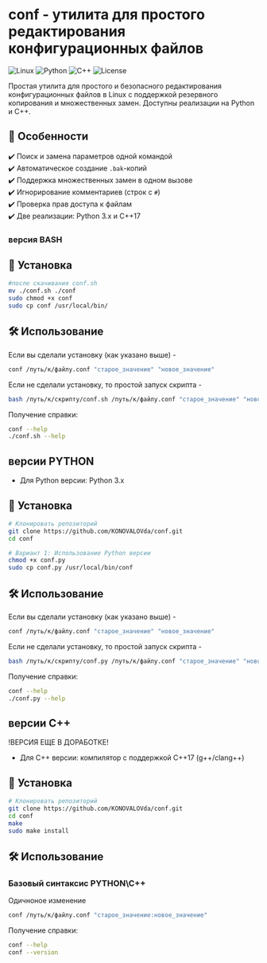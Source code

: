 # conf - утилита для простого редактирования конфигурационных файлов

![Linux](https://img.shields.io/badge/Linux-FCC624?style=for-the-badge&logo=linux&logoColor=black)
![Python](https://img.shields.io/badge/Python-3776AB?style=for-the-badge&logo=python&logoColor=white)
![C++](https://img.shields.io/badge/C++-00599C?style=for-the-badge&logo=c%2B%2B&logoColor=white)
![License](https://img.shields.io/badge/License-MIT-green.svg)

Простая утилита для простого и безопасного редактирования конфигурационных файлов в Linux с поддержкой резервного копирования и множественных замен. Доступны реализации на Python и C++.

## 📌 Особенности

✔️ Поиск и замена параметров одной командой  
✔️ Автоматическое создание `.bak`-копий  
✔️ Поддержка множественных замен в одном вызове  
✔️ Игнорирование комментариев (строк с `#`)  
✔️ Проверка прав доступа к файлам  
✔️ Две реализации: Python 3.x и C++17  

### версия BASH

## 🚀 Установка

```bash
#после скачивания conf.sh
mv ./conf.sh ./conf
sudo chmod +x conf
sudo cp conf /usr/local/bin/
```

## 🛠 Использование

Если вы сделали установку (как указано выше) -

```bash
conf /путь/к/файлу.conf "старое_значение" "новое_значение"
```

Если не сделали установку, то простой запуск скрипта -


```bash
bash /путь/к/скрипту/conf.sh /путь/к/файлу.conf "старое_значение" "новое_значение"
```


Получение справки:
```bash
conf --help
./conf.sh --help
```

## версии PYTHON
- Для Python версии: Python 3.x

## 🚀 Установка

```bash
# Клонировать репозиторий
git clone https://github.com/KONOVALOVda/conf.git
cd conf

# Вариант 1: Использование Python версии
chmod +x conf.py
sudo cp conf.py /usr/local/bin/conf
```

## 🛠 Использование

Если вы сделали установку (как указано выше) -

```bash
conf /путь/к/файлу.conf "старое_значение" "новое_значение"
```

Если не сделали установку, то простой запуск скрипта -


```bash
bash /путь/к/скрипту/conf.py /путь/к/файлу.conf "старое_значение" "новое_значение"
```


Получение справки:
```bash
conf --help
./conf.py --help
```

## версии C++
!ВЕРСИЯ ЕЩЕ В ДОРАБОТКЕ!

- Для C++ версии: компилятор с поддержкой C++17 (g++/clang++)

## 🚀 Установка


```bash
# Клонировать репозиторий
git clone https://github.com/KONOVALOVda/conf.git
cd conf
make
sudo make install
```

## 🛠 Использование

### Базовый синтаксис PYTHON\C++

Одичноное изменение
```bash
conf /путь/к/файлу.conf "старое_значение:новое_значение"
```


Получение справки:
```bash
conf --help
conf --version
```
